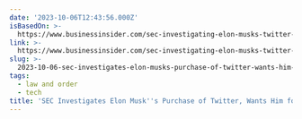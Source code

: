 ```yaml
---
date: '2023-10-06T12:43:56.000Z'
isBasedOn: >-
  https://www.businessinsider.com/sec-investigating-elon-musks-twitter-purchase-wants-him-for-questioning-2023-10
link: >-
  https://www.businessinsider.com/sec-investigating-elon-musks-twitter-purchase-wants-him-for-questioning-2023-10
slug: >-
  2023-10-06-sec-investigates-elon-musks-purchase-of-twitter-wants-him-for-questioning
tags:
  - law and order
  - tech
title: 'SEC Investigates Elon Musk''s Purchase of Twitter, Wants Him for Questioning'
---
```


